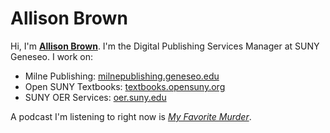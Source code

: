 # Allison Brown

Hi, I'm **[Allison Brown](mailto:browna@geneseo.edu)**. I'm the Digital Publishing Services Manager at SUNY Geneseo. I work on:

- Milne Publishing: [milnepublishing.geneseo.edu](https://milnepublishing.geneseo.edu)
- Open SUNY Textbooks: [textbooks.opensuny.org](https://textbooks.opensuny.org)
- SUNY OER Services: [oer.suny.edu](http://oer.suny.edu)

A podcast I'm listening to right now is *[My Favorite Murder](https://myfavoritemurder.com/)*.
